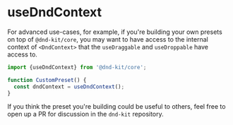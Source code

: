 # useDndContext

For advanced use-cases, for example, if you're building your own presets on top of `@dnd-kit/core`, you may want to have access to the internal context of `<DndContext>` that the `useDraggable` and `useDroppable` have access to.

```jsx
import {useDndContext} from '@dnd-kit/core';

function CustomPreset() {
  const dndContext = useDndContext();
}
```

If you think the preset you're building could be useful to others, feel free to open up a PR for discussion in the `dnd-kit` repository.



